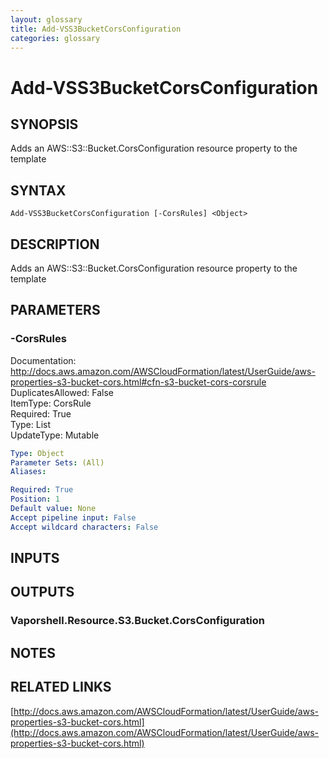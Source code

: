 ```yaml
---
layout: glossary
title: Add-VSS3BucketCorsConfiguration
categories: glossary
---
```


# Add-VSS3BucketCorsConfiguration

## SYNOPSIS
Adds an AWS::S3::Bucket.CorsConfiguration resource property to the template

## SYNTAX

```
Add-VSS3BucketCorsConfiguration [-CorsRules] <Object>
```

## DESCRIPTION
Adds an AWS::S3::Bucket.CorsConfiguration resource property to the template

## PARAMETERS

### -CorsRules
Documentation: http://docs.aws.amazon.com/AWSCloudFormation/latest/UserGuide/aws-properties-s3-bucket-cors.html#cfn-s3-bucket-cors-corsrule    
DuplicatesAllowed: False    
ItemType: CorsRule    
Required: True    
Type: List    
UpdateType: Mutable

```yaml
Type: Object
Parameter Sets: (All)
Aliases: 

Required: True
Position: 1
Default value: None
Accept pipeline input: False
Accept wildcard characters: False
```

## INPUTS

## OUTPUTS

### Vaporshell.Resource.S3.Bucket.CorsConfiguration

## NOTES

## RELATED LINKS

[http://docs.aws.amazon.com/AWSCloudFormation/latest/UserGuide/aws-properties-s3-bucket-cors.html](http://docs.aws.amazon.com/AWSCloudFormation/latest/UserGuide/aws-properties-s3-bucket-cors.html)

